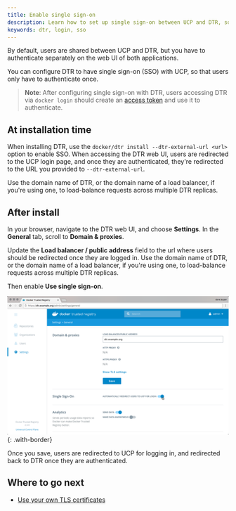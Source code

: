 ```yaml
---
title: Enable single sign-on
description: Learn how to set up single sign-on between UCP and DTR, so that your users only have to authenticate once
keywords: dtr, login, sso
---
```


By default, users are shared between UCP and DTR, but you have to authenticate
separately on the web UI of both applications.

You can configure DTR to have single sign-on (SSO) with UCP, so that users only
have to authenticate once.

> **Note**: After configuring single sign-on with DTR, users accessing DTR via 
> `docker login` should create an [access token](https://docs.docker.com/ee/dtr/user/access-tokens/) and use it to authenticate. 

## At installation time

When installing DTR, use the `docker/dtr install --dtr-external-url <url>`
option to enable SSO. When accessing the DTR web UI, users are redirected to the
UCP login page, and once they are authenticated, they're redirected to the URL
you provided to `--dtr-external-url`.

Use the domain name of DTR, or the domain name of a load balancer, if you're
using one, to load-balance requests across multiple DTR replicas.

## After install

In your browser, navigate to the DTR web UI, and choose **Settings**. In the
**General** tab, scroll to **Domain & proxies**.

Update the **Load balancer / public address** field to the url where users
should be redirected once they are logged in.
Use the domain name of DTR, or the domain name of a load balancer, if you're
using one, to load-balance requests across multiple DTR replicas.

Then enable **Use single sign-on**.

![](../../images/enable-sso-1.png){: .with-border}

Once you save, users are redirected to UCP for logging in, and redirected back to
DTR once they are authenticated.

## Where to go next

- [Use your own TLS certificates](use-your-own-tls-certificates.md)
